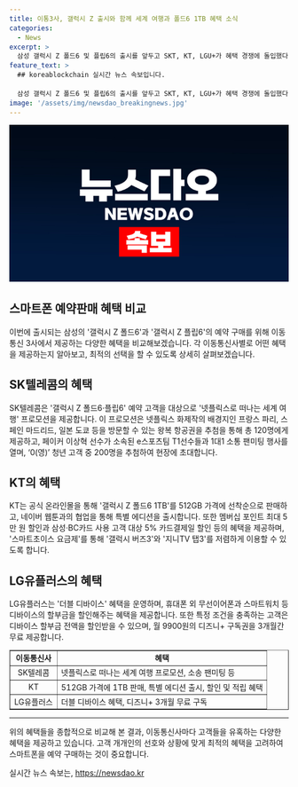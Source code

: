 ```yaml
---
title: 이통3사, 갤럭시 Z 출시와 함께 세계 여행과 폴드6 1TB 혜택 소식
categories:
  - News
excerpt: >
  삼성 갤럭시 Z 폴드6 및 플립6의 출시를 앞두고 SKT, KT, LGU+가 혜택 경쟁에 돌입했다. SKT는 넷플릭스로 떠나는 세계 여행 혜택을 내세워 프랑스 파리, 스페인 마드리드 등 왕복 항공권을 제공하고, KT는 1TB 폴드6를 512GB 가격에 판매한다. 또한, LGU+는 디바이스 할인 혜택인 더블 디바이스를 선보였다. 또한 각 이동통신사는 각종 프로모션을 통해 사전예약 고객들을 유치하고 있다.
feature_text: >
  ## koreablockchain 실시간 뉴스 속보입니다.

  삼성 갤럭시 Z 폴드6 및 플립6의 출시를 앞두고 SKT, KT, LGU+가 혜택 경쟁에 돌입했다. SKT는 넷플릭스로 떠나는 세계 여행 혜택을 내세워 프랑스 파리, 스페인 마드리드 등 왕복 항공권을 제공하고, KT는 1TB 폴드6를 512GB 가격에 판매한다. 또한, LGU+는 디바이스 할인 혜택인 더블 디바이스를 선보였다. 또한 각 이동통신사는 각종 프로모션을 통해 사전예약 고객들을 유치하고 있다.
image: '/assets/img/newsdao_breakingnews.jpg'
---
```


<p><img src="/assets/img/newsdao_breakingnews.jpg" alt="koreablockchain 속보" /></p>

<h2 data-ke-size="size26">스마트폰 예약판매 혜택 비교</h2>

<p data-ke-size="size16">이번에 출시되는 삼성의 '갤럭시 Z 폴드6'과 '갤럭시 Z 플립6'의 예약 구매를 위해 이동통신 3사에서 제공하는 다양한 혜택을 비교해보겠습니다. 각 이동통신사별로 어떤 혜택을 제공하는지 알아보고, 최적의 선택을 할 수 있도록 상세히 살펴보겠습니다.</p>

<h2 data-ke-size="size24">SK텔레콤의 혜택</h2>

<p data-ke-size="size16">SK텔레콤은 '갤럭시 Z 폴드6·플립6' 예약 고객을 대상으로 '넷플릭스로 떠나는 세계 여행' 프로모션을 제공합니다. 이 프로모션은 넷플릭스 화제작의 배경지인 프랑스 파리, 스페인 마드리드, 일본 도쿄 등을 방문할 수 있는 왕복 항공권을 추첨을 통해 총 120명에게 제공하고, 페이커 이상혁 선수가 소속된 e스포츠팀 T1선수들과 1대1 소통 팬미팅 행사를 열며, ‘0(영)’ 청년 고객 중 200명을 추첨하여 현장에 초대합니다.</p>

<h2 data-ke-size="size24">KT의 혜택</h2>

<p data-ke-size="size16">KT는 공식 온라인몰을 통해 '갤럭시 Z 폴드6 1TB'를 512GB 가격에 선착순으로 판매하고, 네이버 웹툰과의 협업을 통해 특별 에디션을 출시합니다. 또한 멤버십 포인트 최대 5만 원 할인과 삼성·BC카드 사용 고객 대상 5% 카드결제일 할인 등의 혜택을 제공하며, '스마트초이스 요금제'를 통해 '갤럭시 버즈3'와 '지니TV 탭3'를 저렴하게 이용할 수 있도록 합니다.</p>

<h2 data-ke-size="size24">LG유플러스의 혜택</h2>

<p data-ke-size="size16">LG유플러스는 '더블 디바이스' 혜택을 운영하며, 휴대폰 외 무선이어폰과 스마트워치 등 디바이스의 할부금을 할인해주는 혜택을 제공합니다. 또한 특정 조건을 충족하는 고객은 디바이스 할부금 전액을 할인받을 수 있으며, 월 9900원의 디즈니+ 구독권을 3개월간 무료 제공합니다.</p>

<table style="width: 100%;" border="1">
<tbody>
<tr>
<td style="text-align: center; height: 17px;"><b>이동통신사</b></td>
<td style="text-align: center; height: 17px;"><b>혜택</b></td>
</tr>
<tr>
<td style="text-align: center; height: 17px;">SK텔레콤</td>
<td style="text-align: left; height: 17px;">넷플릭스로 떠나는 세계 여행 프로모션, 소송 팬미팅 등</td>
</tr>
<tr>
<td style="text-align: center; height: 17px;">KT</td>
<td style="text-align: left; height: 17px;">512GB 가격에 1TB 판매, 특별 에디션 출시, 할인 및 적립 혜택</td>
</tr>
<tr>
<td style="text-align: center; height: 17px;">LG유플러스</td>
<td style="text-align: left; height: 17px;">더블 디바이스 혜택, 디즈니+ 3개월 무료 구독</td>
</tr>
</tbody>
</table>

<hr>

<p data-ke-size="size16">위의 혜택들을 종합적으로 비교해 본 결과, 이동통신사마다 고객들을 유혹하는 다양한 혜택을 제공하고 있습니다. 고객 개개인의 선호와 상황에 맞게 최적의 혜택을 고려하여 스마트폰을 예약 구매하는 것이 중요합니다.</p>
실시간 뉴스 속보는, <a href="https://newsdao.kr" rel="dofollow">https://newsdao.kr</a>


